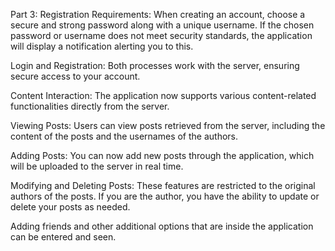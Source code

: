 
Part 3:
Registration Requirements: When creating an account, choose a secure and strong password along with a unique username. If the chosen password or username does not meet security standards, the application will display a notification alerting you to this.

Login and Registration: Both processes work with the server, ensuring secure access to your account.

Content Interaction: The application now supports various content-related functionalities directly from the server.

Viewing Posts: Users can view posts retrieved from the server, including the content of the posts and the usernames of the authors.

Adding Posts: You can now add new posts through the application, which will be uploaded to the server in real time.

Modifying and Deleting Posts: These features are restricted to the original authors of the posts. If you are the author, you have the ability to update or delete your posts as needed.

Adding friends and other additional options that are inside the application can be entered and seen.
